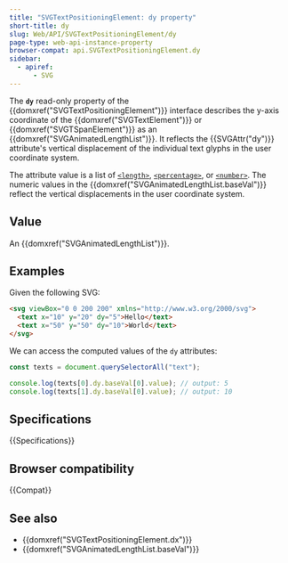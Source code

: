 ```yaml
---
title: "SVGTextPositioningElement: dy property"
short-title: dy
slug: Web/API/SVGTextPositioningElement/dy
page-type: web-api-instance-property
browser-compat: api.SVGTextPositioningElement.dy
sidebar:
  - apiref:
      - SVG
---
```


The **`dy`** read-only property of the {{domxref("SVGTextPositioningElement")}} interface describes the y-axis coordinate of the {{domxref("SVGTextElement")}} or {{domxref("SVGTSpanElement")}} as an {{domxref("SVGAnimatedLengthList")}}. It reflects the {{SVGAttr("dy")}} attribute's vertical displacement of the individual text glyphs in the user coordinate system.

The attribute value is a list of [`<length>`](/en-US/docs/Web/SVG/Guides/Content_type#length), [`<percentage>`](/en-US/docs/Web/SVG/Guides/Content_type#percentage), or [`<number>`](/en-US/docs/Web/SVG/Guides/Content_type#number). The numeric values in the {{domxref("SVGAnimatedLengthList.baseVal")}} reflect the vertical displacements in the user coordinate system.

## Value

An {{domxref("SVGAnimatedLengthList")}}.

## Examples

Given the following SVG:

```html
<svg viewBox="0 0 200 200" xmlns="http://www.w3.org/2000/svg">
  <text x="10" y="20" dy="5">Hello</text>
  <text x="50" y="50" dy="10">World</text>
</svg>
```

We can access the computed values of the `dy` attributes:

```js
const texts = document.querySelectorAll("text");

console.log(texts[0].dy.baseVal[0].value); // output: 5
console.log(texts[1].dy.baseVal[0].value); // output: 10
```

## Specifications

{{Specifications}}

## Browser compatibility

{{Compat}}

## See also

- {{domxref("SVGTextPositioningElement.dx")}}
- {{domxref("SVGAnimatedLengthList.baseVal")}}
